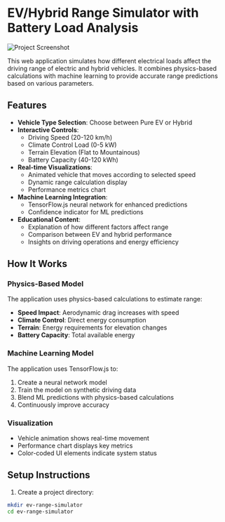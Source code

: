 # EV/Hybrid Range Simulator with Battery Load Analysis

![Project Screenshot](screenshot.png)

This web application simulates how different electrical loads affect the driving range of electric and hybrid vehicles. It combines physics-based calculations with machine learning to provide accurate range predictions based on various parameters.

## Features

- **Vehicle Type Selection**: Choose between Pure EV or Hybrid
- **Interactive Controls**:
  - Driving Speed (20-120 km/h)
  - Climate Control Load (0-5 kW)
  - Terrain Elevation (Flat to Mountainous)
  - Battery Capacity (40-120 kWh)
- **Real-time Visualizations**:
  - Animated vehicle that moves according to selected speed
  - Dynamic range calculation display
  - Performance metrics chart
- **Machine Learning Integration**:
  - TensorFlow.js neural network for enhanced predictions
  - Confidence indicator for ML predictions
- **Educational Content**:
  - Explanation of how different factors affect range
  - Comparison between EV and hybrid performance
  - Insights on driving operations and energy efficiency

## How It Works

### Physics-Based Model
The application uses physics-based calculations to estimate range:
- **Speed Impact**: Aerodynamic drag increases with speed
- **Climate Control**: Direct energy consumption
- **Terrain**: Energy requirements for elevation changes
- **Battery Capacity**: Total available energy

### Machine Learning Model
The application uses TensorFlow.js to:
1. Create a neural network model
2. Train the model on synthetic driving data
3. Blend ML predictions with physics-based calculations
4. Continuously improve accuracy

### Visualization
- Vehicle animation shows real-time movement
- Performance chart displays key metrics
- Color-coded UI elements indicate system status

## Setup Instructions

1. Create a project directory:
```bash
mkdir ev-range-simulator
cd ev-range-simulator
